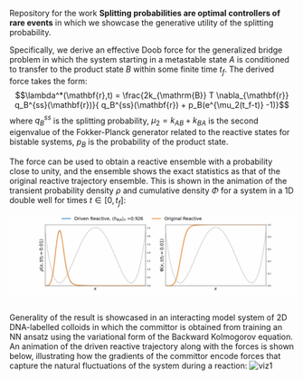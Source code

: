 Repository for the work **Splitting probabilities are optimal controllers of rare events** in which we showcase the generative utility of the splitting probability. 

Specifically, we derive an effective Doob force for the generalized bridge problem in which the system starting in a metastable state $A$ is conditioned to transfer to the product state $B$ within some finite time $t_f$. The derived force takes the form:
$$\lambda^*(\mathbf{r},t) = \frac{2k_{\mathrm{B}} T \nabla_{\mathbf{r}} q_B^{ss}(\mathbf{r})}{ q_B^{ss}(\mathbf{r}) + p_B(e^{\mu_2(t_f-t)} -1)}$$
where $q_B^{ss}$ is the splitting probability, $\mu_2 = k_{AB} + k_{BA}$ is the second eigenvalue of the Fokker-Planck generator related to the reactive states for bistable systems, $p_B$ is the probability of the product state.

The force can be used to obtain a reactive ensemble with a probability close to unity, and the ensemble shows the exact statistics as that of the original reactive trajectory ensemble. This is shown in the animation of the transient probability density $\rho$ and cumulative density $\Phi$ for a system in a 1D double well for times $t\in[0,t_f]$:

![viz1](https://github.com/ansingh1214/Splitting-Optimal/blob/main/jupyter_data/1D_DW_rho.gif)

## ##

Generality of the result is showcased in an interacting model system of 2D DNA-labelled colloids in which the committor is obtained from training an NN ansatz using the variational form of the Backward Kolmogorov equation. An animation of the driven reactive trajectory along with the forces is shown below, illustrating how the gradients of the committor encode forces that capture the natural fluctuations of the system during a reaction:
![viz1](https://github.com/ansingh1214/Splitting-Optimal/blob/main/jupyter_data/1.gif)

## ##
